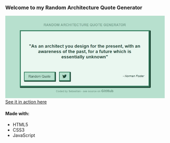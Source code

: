 ### Welcome to my Random Architecture Quote Generator
![Image of the Random Quote Generator](preview.jpg "Quote Generator Preview")
[See it in action here](https://sebam2k4.github.io/Random-Quote-Generator-JS)

#### Made with:
* HTML5
* CSS3
* JavaScript
